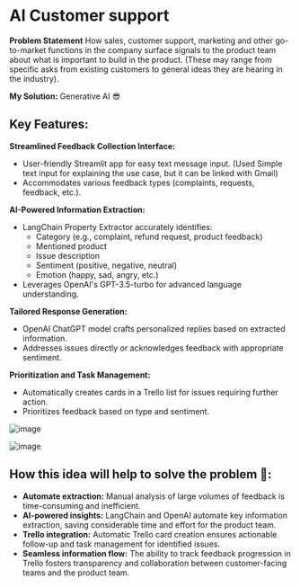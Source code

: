 # AI Customer support

**Problem Statement**
How sales, customer support, marketing and other go-to-market functions in the company surface signals to the product team about what is important to build in the product. (These may range from specific asks from existing customers to general ideas they are hearing in the industry).

**My Solution:**
Generative AI 😎

## Key Features:

**Streamlined Feedback Collection Interface:**

- User-friendly Streamlit app for easy text message input. (Used Simple text input for explaining the use case, but it can be linked with Gmail)
- Accommodates various feedback types (complaints, requests, feedback, etc.).

**AI-Powered Information Extraction:**
- LangChain Property Extractor accurately identifies:
  - Category (e.g., complaint, refund request, product feedback)
  - Mentioned product
  - Issue description
  - Sentiment (positive, negative, neutral)
  - Emotion (happy, sad, angry, etc.)
- Leverages OpenAI's GPT-3.5-turbo for advanced language understanding.
  
**Tailored Response Generation:**
- OpenAI ChatGPT model crafts personalized replies based on extracted information.
- Addresses issues directly or acknowledges feedback with appropriate sentiment.
  
**Prioritization and Task Management:**
- Automatically creates cards in a Trello list for issues requiring further action.
- Prioritizes feedback based on type and sentiment.

![image](https://github.com/aravindsriraj/AI-Customer-support/assets/60252521/be164bdd-db31-4423-a130-e5fbb43878ed)

![image](https://github.com/aravindsriraj/AI-Customer-support/assets/60252521/013cd40d-0916-4d63-91d6-209c60c2bfad)



## How this idea will help to solve the problem 🤔:
- **Automate extraction:** Manual analysis of large volumes of feedback is time-consuming and inefficient.
- **AI-powered insights:** LangChain and OpenAI automate key information extraction, saving considerable time and effort for the product team.
- **Trello integration:** Automatic Trello card creation ensures actionable follow-up and task management for identified issues.
- **Seamless information flow:** The ability to track feedback progression in Trello fosters transparency and collaboration between customer-facing teams and the product team.


